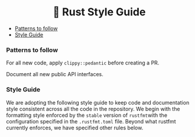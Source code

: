 <h1 align="center">🦀 Rust Style Guide</h1>

- [Patterns to follow](#patterns-to-follow)
- [Style Guide](#style-guide)

### Patterns to follow
For all new code, apply `clippy::pedantic` before creating a PR.

Document all new public API interfaces.

### Style Guide

We are adopting the following style guide to keep code and documentation style consistent across all the code in the repository. We begin with the formatting style enforced by the `stable` version of `rustfmt`with the configuration specified in the `.rustfmt.toml` file. Beyond what rustfmt currently enforces, we have specified other rules below.
